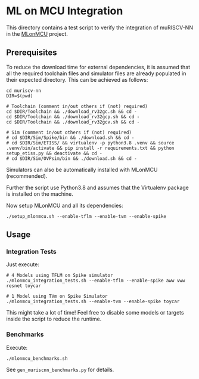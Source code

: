 <!--
Copyright (c) 2023 TUM Department of Electrical and Computer Engineering - Chair of Electronic Design Automation.

This file is part of muRISCV-NN.
See https://github.com/tum-ei-eda/muriscv-nn for further info.

Licensed under the Apache License, Version 2.0 (the "License");
you may not use this file except in compliance with the License.
You may obtain a copy of the License at

    http://www.apache.org/licenses/LICENSE-2.0

Unless required by applicable law or agreed to in writing, software
distributed under the License is distributed on an "AS IS" BASIS,
WITHOUT WARRANTIES OR CONDITIONS OF ANY KIND, either express or implied.
See the License for the specific language governing permissions and
limitations under the License.
-->
# ML on MCU Integration

This directory contains a test script to verify the integration of muRISCV-NN in the [MLonMCU](https://github.com/tum-ei-eda/mlonmcu) project.

## Prerequisites

To reduce the download time for external dependencies, it is assumed that all the required toolchain files and simulator files are already populated in their expected directory. This can be achieved as follows:

```
cd muriscv-nn
DIR=$(pwd)

# Toolchain (comment in/out others if (not) required)
cd $DIR/Toolchain && ./download_rv32gc.sh && cd -
cd $DIR/Toolchain && ./download_rv32gcp.sh && cd -
cd $DIR/Toolchain && ./download_rv32gcv.sh && cd -

# Sim (comment in/out others if (not) required)
# cd $DIR/Sim/Spike/bin && ./download.sh && cd -
# cd $DIR/Sim/ETISS/ && virtualenv -p python3.8 .venv && source .venv/bin/activate && pip install -r requirements.txt && python setup_etiss.py && deactivate && cd -
# cd $DIR/Sim/OVPsim/bin && ./download.sh && cd -
```

Simulators can also be automatically installed with MLonMCU (recommended).

Further the script use Python3.8 and assumes that the Virtualenv package is installed on the machine.

Now setup MLonMCU and all its dependencies:

```
./setup_mlonmcu.sh --enable-tflm --enable-tvm --enable-spike
```

## Usage

### Integration Tests

Just execute:

```
# 4 Models using TFLM on Spike simulator
./mlonmcu_integration_tests.sh --enable-tflm --enable-spike aww vww resnet toycar

# 1 Model using TVm on Spike Simulator
./mlonmcu_integration_tests.sh --enable-tvm --enable-spike toycar
```

This might take a lot of time! Feel free to disable some models or targets inside the script to reduce the runtime.

### Benchmarks

Execute:

```
./mlonmcu_benchmarks.sh
```

See `gen_muriscnn_benchmarks.py` for details.
